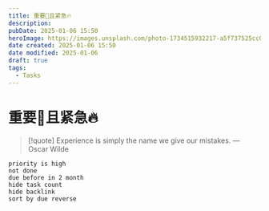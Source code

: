 ```yaml
---
title: 重要🚀且紧急🔥
description: 
pubDate: 2025-01-06 15:50
heroImage: https://images.unsplash.com/photo-1734515932217-a5f737525cc0?crop=entropy&cs=srgb&fm=jpg&ixid=M3w2Mjc5MjV8MHwxfHJhbmRvbXx8fHx8fHx8fDE3MzYxNDk4MDV8&ixlib=rb-4.0.3&q=85&w=1200h=400
date created: 2025-01-06 15:50
date modified: 2025-01-06
draft: true
tags:
  - Tasks
---
```


# 重要🚀且紧急🔥

> [!quote] Experience is simply the name we give our mistakes.
> — Oscar Wilde

```tasks
priority is high
not done
due before in 2 month
hide task count
hide backlink
sort by due reverse
```


